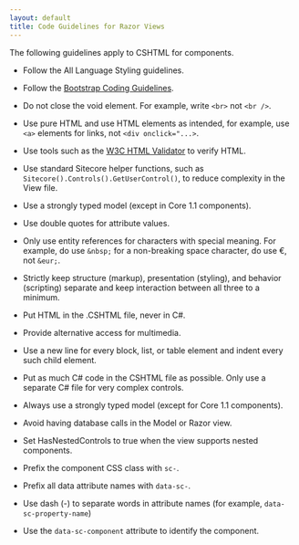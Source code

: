 ```yaml
---
layout: default
title: Code Guidelines for Razor Views 
---
```



The following guidelines apply to CSHTML for components.

- Follow the All Language Styling guidelines.

- Follow the [Bootstrap Coding Guidelines](https://github.com/mdo/code-guide).

- Do not close the void element.  For example, write `<br>` not `<br />`.

- Use pure HTML and use HTML elements as intended, for example, use `<a>` elements for links, not `<div onclick="...>`.

- Use tools such as the [W3C HTML Validator](http://validator.w3.org/nu/) to verify HTML.

- Use standard Sitecore helper functions, such as `Sitecore().Controls().GetUserControl()`, to reduce complexity in the View file.

- Use a strongly typed model (except in Core 1.1 components).

- Use double quotes for attribute values.

- Only use entity references for characters with special meaning.  For example, do use `&nbsp;` for a non-breaking space character, do use €, not `&eur;`.

- Strictly keep structure (markup), presentation (styling), and behavior (scripting) separate and keep interaction between all three to a minimum.

- Put HTML in the .CSHTML file, never in C#.

- Provide alternative access for multimedia.

- Use a new line for every block, list, or table element and indent every such child element.

- Put as much C# code in the CSHTML file as possible.  Only use a separate C# file for very complex controls.

- Always use a strongly typed model (except for Core 1.1 components).

- Avoid having database calls in the Model or Razor view.

- Set HasNestedControls to true when the view supports nested components.

- Prefix the component CSS class with `sc-`.

- Prefix all data attribute names with `data-sc-`.

- Use dash (-) to separate words in attribute names (for example, `data-sc-property-name`)

- Use the `data-sc-component` attribute to identify the component.
